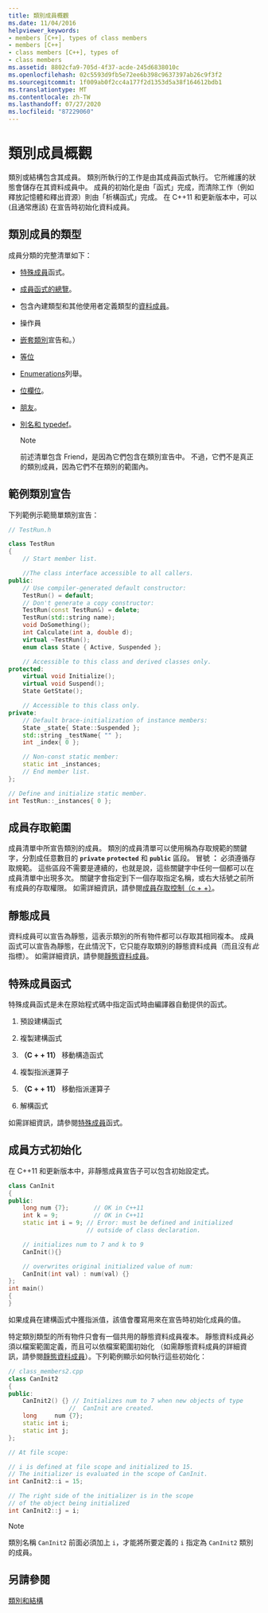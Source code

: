 ```yaml
---
title: 類別成員概觀
ms.date: 11/04/2016
helpviewer_keywords:
- members [C++], types of class members
- members [C++]
- class members [C++], types of
- class members
ms.assetid: 8802cfa9-705d-4f37-acde-245d6838010c
ms.openlocfilehash: 02c5593d9fb5e72ee6b398c9637397ab26c9f3f2
ms.sourcegitcommit: 1f009ab0f2cc4a177f2d1353d5a38f164612bdb1
ms.translationtype: MT
ms.contentlocale: zh-TW
ms.lasthandoff: 07/27/2020
ms.locfileid: "87229060"
---
```

# <a name="class-member-overview"></a>類別成員概觀

類別或結構包含其成員。 類別所執行的工作是由其成員函式執行。 它所維護的狀態會儲存在其資料成員中。 成員的初始化是由「函式」完成，而清除工作（例如釋放記憶體和釋出資源）則由「析構函式」完成。 在 C++11 和更新版本中，可以 (且通常應該) 在宣告時初始化資料成員。

## <a name="kinds-of-class-members"></a>類別成員的類型

成員分類的完整清單如下：

- [特殊成員](special-member-functions.md)函式。

- [成員函式的總覽](overview-of-member-functions.md)。

- 包含內建類型和其他使用者定義類型的[資料成員](static-members-cpp.md)。

- 操作員

- [嵌套類別](nested-class-declarations.md)宣告和。）

- [等位](unions.md)

- [Enumerations](../cpp/enumerations-cpp.md)列舉。

- [位欄位](../cpp/cpp-bit-fields.md)。

- [朋友](../cpp/friend-cpp.md)。

- [別名和 typedef](../cpp/aliases-and-typedefs-cpp.md)。

    > [!NOTE]
    >  前述清單包含 Friend，是因為它們包含在類別宣告中。 不過，它們不是真正的類別成員，因為它們不在類別的範圍內。

## <a name="example-class-declaration"></a>範例類別宣告

下列範例示範簡單類別宣告：

```cpp
// TestRun.h

class TestRun
{
    // Start member list.

    //The class interface accessible to all callers.
public:
    // Use compiler-generated default constructor:
    TestRun() = default;
    // Don't generate a copy constructor:
    TestRun(const TestRun&) = delete;
    TestRun(std::string name);
    void DoSomething();
    int Calculate(int a, double d);
    virtual ~TestRun();
    enum class State { Active, Suspended };

    // Accessible to this class and derived classes only.
protected:
    virtual void Initialize();
    virtual void Suspend();
    State GetState();

    // Accessible to this class only.
private:
    // Default brace-initialization of instance members:
    State _state{ State::Suspended };
    std::string _testName{ "" };
    int _index{ 0 };

    // Non-const static member:
    static int _instances;
    // End member list.
};

// Define and initialize static member.
int TestRun::_instances{ 0 };
```

## <a name="member-accessibility"></a>成員存取範圍

成員清單中所宣告類別的成員。 類別的成員清單可以使用稱為存取規範的關鍵字，分割成任意數目的 **`private`** **`protected`** 和 **`public`** 區段。  冒號 **：** 必須遵循存取規範。  這些區段不需要是連續的，也就是說，這些關鍵字中任何一個都可以在成員清單中出現多次。  關鍵字會指定到下一個存取指定名稱，或右大括號之前所有成員的存取權限。 如需詳細資訊，請參閱[成員存取控制（c + +）](../cpp/member-access-control-cpp.md)。

## <a name="static-members"></a>靜態成員

資料成員可以宣告為靜態，這表示類別的所有物件都可以存取其相同複本。 成員函式可以宣告為靜態，在此情況下，它只能存取類別的靜態資料成員（而且沒有*此*指標）。 如需詳細資訊，請參閱[靜態資料成員](../cpp/static-members-cpp.md)。

## <a name="special-member-functions"></a>特殊成員函式

特殊成員函式是未在原始程式碼中指定函式時由編譯器自動提供的函式。

1. 預設建構函式

1. 複製建構函式

1. **（C + + 11）** 移動構造函式

1. 複製指派運算子

1. **（C + + 11）** 移動指派運算子

1. 解構函式

如需詳細資訊，請參閱[特殊成員](../cpp/special-member-functions.md)函式。

## <a name="memberwise-initialization"></a>成員方式初始化

在 C++11 和更新版本中，非靜態成員宣告子可以包含初始設定式。

```cpp
class CanInit
{
public:
    long num {7};       // OK in C++11
    int k = 9;          // OK in C++11
    static int i = 9; // Error: must be defined and initialized
                      // outside of class declaration.

    // initializes num to 7 and k to 9
    CanInit(){}

    // overwrites original initialized value of num:
    CanInit(int val) : num(val) {}
};
int main()
{
}
```

如果成員在建構函式中獲指派值，該值會覆寫用來在宣告時初始化成員的值。

特定類別類型的所有物件只會有一個共用的靜態資料成員複本。 靜態資料成員必須以檔案範圍定義，而且可以依檔案範圍初始化  （如需靜態資料成員的詳細資訊，請參閱[靜態資料成員](../cpp/static-members-cpp.md)）。下列範例顯示如何執行這些初始化：

```cpp
// class_members2.cpp
class CanInit2
{
public:
    CanInit2() {} // Initializes num to 7 when new objects of type
                 //  CanInit are created.
    long     num {7};
    static int i;
    static int j;
};

// At file scope:

// i is defined at file scope and initialized to 15.
// The initializer is evaluated in the scope of CanInit.
int CanInit2::i = 15;

// The right side of the initializer is in the scope
// of the object being initialized
int CanInit2::j = i;
```

> [!NOTE]
> 類別名稱 `CanInit2` 前面必須加上 `i`，才能將所要定義的 `i` 指定為 `CanInit2` 類別的成員。

## <a name="see-also"></a>另請參閱

[類別和結構](../cpp/classes-and-structs-cpp.md)
